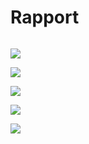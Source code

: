 # Rapport


```

```



![](Screenshot_20220525_122727.png)



![](Screenshot_20220525_123625.png)


![](Screenshot_20220525_122855.png)


![](Screenshot_20220525_123323.png)


![](Screenshot_20220525_123147.png)